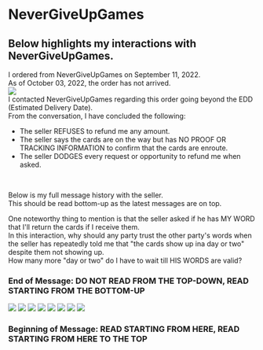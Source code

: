 # NeverGiveUpGames

## Below highlights my interactions with NeverGiveUpGames. <br>
I ordered from NeverGiveUpGames on September 11, 2022. <br>
As of October 03, 2022, the order has not arrived. <br>
![](NGUG-0.png)
<br>
I contacted NeverGiveUpGames regarding this order going beyond the EDD (Estimated Delivery Date). <br>
From the conversation, I have concluded the following: <br>
- The seller REFUSES to refund me any amount. <br>
- The seller says the cards are on the way but has NO PROOF OR TRACKING INFORMATION to confirm that the cards are enroute. <br>
- The seller DODGES every request or opportunity to refund me when asked. <br>
<br>

Below is my full message history with the seller. <br>
This should be read bottom-up as the latest messages are on top. <br>

One noteworthy thing to mention is that the seller asked if he has MY WORD that I'll return the cards if I receive them. <br>
In this interaction, why should any party trust the other party's words when the seller has repeatedly told me that "the cards show up ina day or two" despite them not showing up. <br>
How many more "day or two" do I have to wait till HIS WORDS are valid? <br>

### End of Message: DO NOT READ FROM THE TOP-DOWN, READ STARTING FROM THE BOTTOM-UP ###
![](NGUG-8.png)
![](NGUG-7.png)
![](NGUG-6.png)
![](NGUG-5.png)
![](NGUG-4.png)
![](NGUG-3.png)
![](NGUG-2.png)
![](NGUG-1.png)
### Beginning of Message: READ STARTING FROM HERE, READ STARTING FROM HERE TO THE TOP ###
